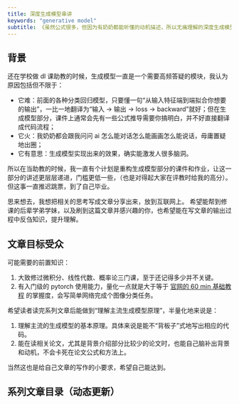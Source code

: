 ```yaml
---
title: 深度生成模型串讲
keywords: "generative model"
subtitle: 《虽然公式很多，但因为有奶奶都能听懂的动机描述，所以无痛理解的深度生成模型串讲》
---
```


## 背景

还在学校做 dl 课助教的时候，生成模型一直是一个需要高频答疑的模块，我认为原因包括但不限于：

- 它难：前面的各种分类回归模型，只要懂一句“从输入特征端到端拟合你想要的输出”，一比一地翻译为“输入 -> 输出 -> loss -> backward”就好；但在生成模型部分，课件上通常会先有一些公式推导需要你搞明白，并不好直接翻译成代码流程；
- 它火：我奶奶都会跟我问问 ai 怎么能对话怎么能画画怎么能说话，毋庸置疑地出圈；
- 它有意思：生成模型实现出来的效果，确实能激发人很多脑洞。

所以在当助教的时候，我一直有个计划是重构生成模型部分的课件和作业，让这一部分的讲述更层层递进，门槛更低一些，（也是对得起大家在评教时给我的高分）。
但这事一直推迟跳票，到了自己毕业。

思来想去，我想把相关的思考写成文章分享出来，放到互联网上。
希望能帮到修课的后辈学弟学妹，以及刷到这篇文章并感兴趣的你，也希望能在写文章的输出过程中反刍知识，提升理解。

## 文章目标受众

可能需要的前置知识：

1. 大致修过微积分、线性代数、概率论三门课，至于还记得多少并不关键。
2. 有入门级的 pytorch 使用能力，量化一点就是大于等于 [官网的 60 min 基础教程](https://pytorch.org/tutorials/beginner/deep_learning_60min_blitz.html) 的掌握度，会写简单网络完成个图像分类任务。

希望读者读完系列文章后能做到“理解主流生成模型原理”，半量化地来说是：

1. 理解主流的生成模型的基本原理。具体来说是能不“背板子”式地写出相应的代码。
2. 能在读相关论文，尤其是背景介绍部分比较少的论文时，也能自己脑补出背景和动机，不会卡死在论文公式和方法上。

当然这也是给自己文章的写作的小要求，希望自己能达到。


## 系列文章目录（动态更新）
